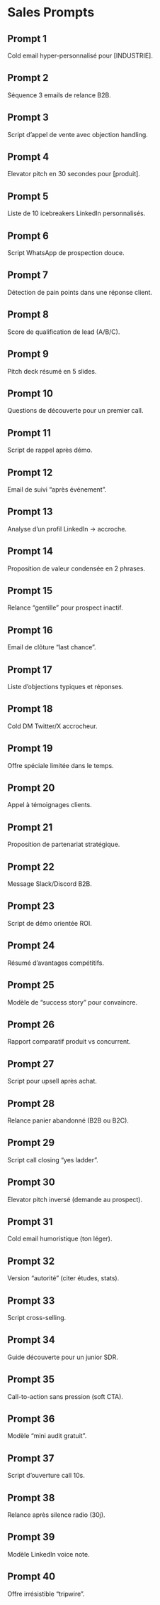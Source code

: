 # Sales Prompts

## Prompt 1
Cold email hyper-personnalisé pour [INDUSTRIE].

## Prompt 2
Séquence 3 emails de relance B2B.

## Prompt 3
Script d’appel de vente avec objection handling.

## Prompt 4
Elevator pitch en 30 secondes pour [produit].

## Prompt 5
Liste de 10 icebreakers LinkedIn personnalisés.

## Prompt 6
Script WhatsApp de prospection douce.

## Prompt 7
Détection de pain points dans une réponse client.

## Prompt 8
Score de qualification de lead (A/B/C).

## Prompt 9
Pitch deck résumé en 5 slides.

## Prompt 10
Questions de découverte pour un premier call.

## Prompt 11
Script de rappel après démo.

## Prompt 12
Email de suivi “après événement”.

## Prompt 13
Analyse d’un profil LinkedIn → accroche.

## Prompt 14
Proposition de valeur condensée en 2 phrases.

## Prompt 15
Relance “gentille” pour prospect inactif.

## Prompt 16
Email de clôture “last chance”.

## Prompt 17
Liste d’objections typiques et réponses.

## Prompt 18
Cold DM Twitter/X accrocheur.

## Prompt 19
Offre spéciale limitée dans le temps.

## Prompt 20
Appel à témoignages clients.

## Prompt 21
Proposition de partenariat stratégique.

## Prompt 22
Message Slack/Discord B2B.

## Prompt 23
Script de démo orientée ROI.

## Prompt 24
Résumé d’avantages compétitifs.

## Prompt 25
Modèle de “success story” pour convaincre.

## Prompt 26
Rapport comparatif produit vs concurrent.

## Prompt 27
Script pour upsell après achat.

## Prompt 28
Relance panier abandonné (B2B ou B2C).

## Prompt 29
Script call closing “yes ladder”.

## Prompt 30
Elevator pitch inversé (demande au prospect).

## Prompt 31
Cold email humoristique (ton léger).

## Prompt 32
Version “autorité” (citer études, stats).

## Prompt 33
Script cross-selling.

## Prompt 34
Guide découverte pour un junior SDR.

## Prompt 35
Call-to-action sans pression (soft CTA).

## Prompt 36
Modèle “mini audit gratuit”.

## Prompt 37
Script d’ouverture call 10s.

## Prompt 38
Relance après silence radio (30j).

## Prompt 39
Modèle LinkedIn voice note.

## Prompt 40
Offre irrésistible “tripwire”.

